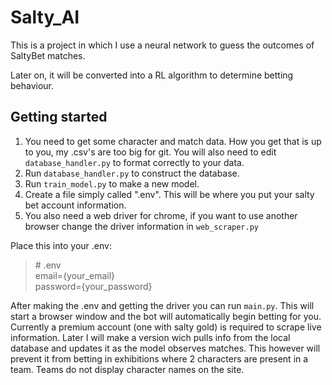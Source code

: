 # Salty_AI

This is a project in which I use a neural network to guess the outcomes of SaltyBet matches.

Later on, it will be converted into a RL algorithm to determine betting behaviour.

## Getting started
1) You need to get some character and match data. How you get that is up to you, my .csv's are too big for git. 
You will also need to edit `database_handler.py` to format correctly to your data.
2) Run `database_handler.py` to construct the database. 
3) Run `train_model.py` to make a new model.
4) Create a file simply called ".env". This will be where you put your salty bet account information.
5) You also need a web driver for chrome, if you want to use another browser change the driver 
information in `web_scraper.py`

Place this into your .env:
>\# .env\
>email={your_email}\
>password={your_password}

After making the .env and getting the driver you can run `main.py`. This will start a browser window and the bot will automatically 
begin betting for you. Currently a premium account (one with salty gold) is required to scrape live information. Later 
I will make a version wich pulls info from the local database and updates it as the model observes matches. This however
will prevent it from betting in exhibitions where 2 characters are present in a team. Teams do not display character names
on the site.

